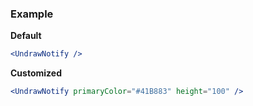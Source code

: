 ### Example

**Default**
```jsx
<UndrawNotify />
```

**Customized**
```jsx
<UndrawNotify primaryColor="#41B883" height="100" />
```

